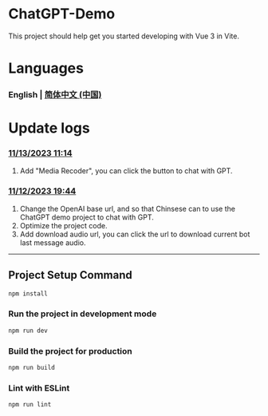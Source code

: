 # ChatGPT-Demo

This project should help get you started developing with Vue 3 in Vite.

# Languages
### English | [简体中文 (中国)](https://github.com/qaz3440798292/chatgpt-demo/blob/main/README-CN.md)

# Update logs

### [11/13/2023 11:14]()
1. Add "Media Recoder", you can click the button to chat with GPT.

### [11/12/2023 19:44]() 
1. Change the OpenAI base url, and so that Chinsese can to use the ChatGPT demo project to chat with GPT.
2. Optimize the project code.
3. Add download audio url, you can click the url to download current bot last message audio.

___________

## Project Setup Command

```sh
npm install
```

### Run the project in development mode

```sh
npm run dev
```

### Build the project for production

```sh
npm run build
```

### Lint with ESLint

```sh
npm run lint
```
